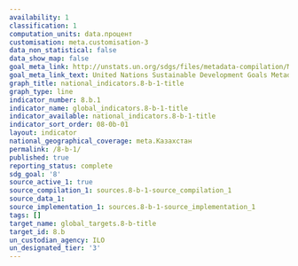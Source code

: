 ```yaml
---
availability: 1
classification: 1
computation_units: data.процент
customisation: meta.customisation-3
data_non_statistical: false
data_show_map: false
goal_meta_link: http://unstats.un.org/sdgs/files/metadata-compilation/Metadata-Goal-8.pdf
goal_meta_link_text: United Nations Sustainable Development Goals Metadata (pdf 525kB)
graph_title: national_indicators.8-b-1-title
graph_type: line
indicator_number: 8.b.1
indicator_name: global_indicators.8-b-1-title
indicator_available: national_indicators.8-b-1-title
indicator_sort_order: 08-0b-01
layout: indicator
national_geographical_coverage: meta.Казахстан
permalink: /8-b-1/
published: true
reporting_status: complete
sdg_goal: '8'
source_active_1: true
source_compilation_1: sources.8-b-1-source_compilation_1
source_data_1:
source_implementation_1: sources.8-b-1-source_implementation_1
tags: []
target_name: global_targets.8-b-title
target_id: 8.b
un_custodian_agency: ILO
un_designated_tier: '3'
---
```

